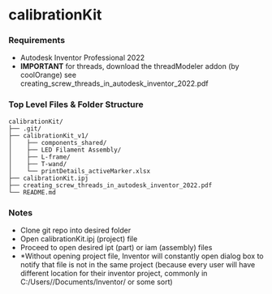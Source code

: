 # calibrationKit

### Requirements
- Autodesk Inventor Professional 2022
- **IMPORTANT** for threads, download the threadModeler addon (by coolOrange) see creating_screw_threads_in_autodesk_inventor_2022.pdf

### Top Level Files & Folder Structure
    calibrationKit/
    ├── .git/
    ├── calibrationKit_v1/
    │    ├── components_shared/
    │    ├── LED Filament Assembly/
    │    ├── L-frame/
    │    ├── T-wand/
    │    └── printDetails_activeMarker.xlsx
    ├── calibrationKit.ipj
    ├── creating_screw_threads_in_autodesk_inventor_2022.pdf
    └── README.md

### Notes
- Clone git repo into desired folder
- Open calibrationKit.ipj (project) file
- Proceed to open desired ipt (part) or iam (assembly) files
- *Without opening project file, Inventor will constantly open dialog box to notify that file is not in the same project (because every user will have different location for their inventor project, commonly in C:/Users/<user>/Documents/Inventor/ or some sort)

